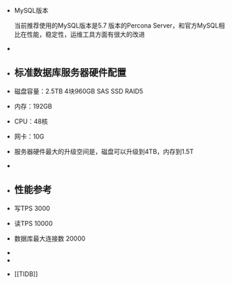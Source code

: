 - MySQL版本
  
  当前推荐使用的MySQL版本是5.7 版本的Percona Server，和官方MySQL相比在性能，稳定性，运维工具方面有很大的改进
-
- ## 标准数据库服务器硬件配置
- 磁盘容量：2.5TB 4块960GB SAS SSD RAID5
- 内存：192GB
- CPU：48核
- 网卡：10G
- 服务器硬件最大的升级空间是，磁盘可以升级到4TB，内存到1.5T
-
- ## 性能参考
- 写TPS 3000
- 读TPS 10000
- 数据库最大连接数 20000
-
-
- [[TIDB]]
